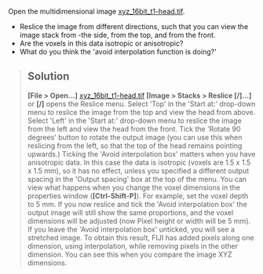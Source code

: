 Open the multidimensional image [xyz_16bit_t1-head.tif](https://github.com/NEUBIAS/training-resources/raw/master/image_data/xyz_16bit_t1-head.tif).
- Reslice the image from different directions, such that you can view the image stack from -the side, from the top, and from the front.
- Are the voxels in this data isotropic or anisotropic?
- What do you think the 'avoid interpolation function is doing?'


> ## Solution
> **[File > Open...]** [xyz_16bit_t1-head.tif](https://github.com/NEUBIAS/training-resources/raw/master/image_data/xyz_16bit_t1-head.tif)
> **[Image > Stacks > Reslice [/]...]** or **[/]** opens the Reslice menu.
> Select 'Top' in the 'Start at:' drop-down menu to reslice the image from the top and view the head from above.
> Select 'Left' in the 'Start at:' drop-down menu to reslice the image from the left and view the head from the front.
> Tick the 'Rotate 90 degrees' button to rotate the output image (you can use this when reslicing from the left, so that the top of the head remains pointing upwards.)
> Ticking the 'Avoid interpolation box' matters when you have anisotropic data. In this case the data is isotropic (voxels are 1.5 x 1.5 x 1.5 mm), so it has no effect, unless you specified a different output spacing in the 'Output spacing' box at the top of the menu. You can view what happens when you change the voxel dimensions in the properties window (**[Ctrl-Shift-P]**). For example, set the voxel depth to 5 mm. If you now reslice and tick the 'Avoid interpolation box' the output image will still show the same proportions, and the voxel dimensions will be adjusted (now Pixel height or width will be 5 mm). If you leave the 'Avoid interpolation box' unticked, you will see a stretched image. To obtain this result, FIJI has added pixels along one dimension, using interpolation, while removing pixels in the other dimension. You can see this when you compare the image XYZ dimensions.
